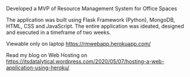 Developed a MVP of Resource Management System for Office Spaces

The application was built using Flask Framework (Python), MongoDB, HTML, CSS and JavaScript. 
The entire application was ideated, designed and executed in a timeframe of two weeks. 

Viewable only on laptop
https://rmwebapp.herokuapp.com/

Read my blog on Web Hosting on
https://itsdatalytical.wordpress.com/2020/05/07/hosting-a-web-application-using-heroku/
